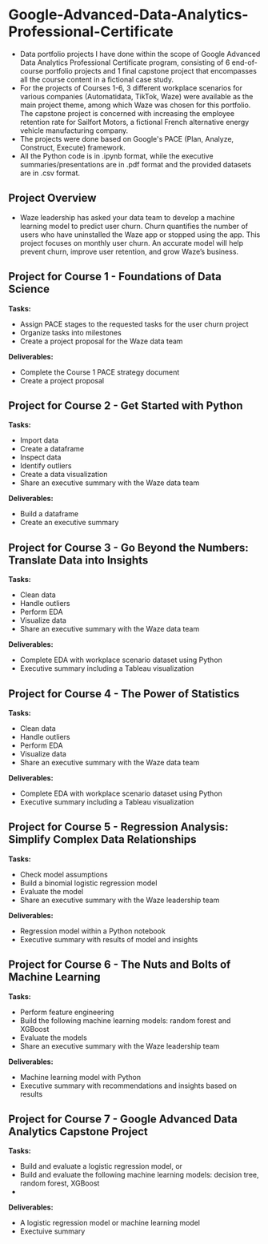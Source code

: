 # Google-Advanced-Data-Analytics-Professional-Certificate
- Data portfolio projects I have done within the scope of Google Advanced Data Analytics Professional Certificate program, consisting of 6 end-of-course portfolio projects and 1 final capstone project that encompasses all the course content in a fictional case study. 
- For the projects of Courses 1-6, 3 different workplace scenarios for various companies (Automatidata, TikTok, Waze) were available as the main project theme, among which Waze was chosen for this portfolio. The capstone project is concerned with increasing the employee retention rate for Sailfort Motors, a fictional French alternative energy vehicle manufacturing company.
- The projects were done based on Google's PACE (Plan, Analyze, Construct, Execute) framework.
- All the Python code is in .ipynb format, while the executive summaries/presentations are in .pdf format and the provided datasets are in .csv format.

## Project Overview
- Waze leadership has asked your data team to develop a machine learning model to predict user churn. Churn quantifies the number of users who have uninstalled the Waze app or stopped using the app. This project focuses on monthly user churn. An accurate model will help prevent churn, improve user retention, and grow Waze’s business.

## Project for Course 1 - Foundations of Data Science
__Tasks:__
- Assign PACE stages to the requested tasks for the user churn project
- Organize tasks into milestones
- Create a project proposal for the Waze data team

__Deliverables:__
- Complete the Course 1 PACE strategy document
- Create a project proposal

## Project for Course 2 - Get Started with Python
__Tasks:__
- Import data
- Create a dataframe
- Inspect data
- Identify outliers
- Create a data visualization
- Share an executive summary with the Waze data team

__Deliverables:__
- Build a dataframe
- Create an executive summary

## Project for Course 3 - Go Beyond the Numbers: Translate Data into Insights
__Tasks:__
- Clean data
- Handle outliers
- Perform EDA
- Visualize data
- Share an executive summary with the Waze data team

__Deliverables:__
- Complete EDA with workplace scenario dataset using Python
- Executive summary including a Tableau visualization

## Project for Course 4 - The Power of Statistics
__Tasks:__
- Clean data
- Handle outliers
- Perform EDA
- Visualize data
- Share an executive summary with the Waze data team

__Deliverables:__
- Complete EDA with workplace scenario dataset using Python
- Executive summary including a Tableau visualization

## Project for Course 5 - Regression Analysis: Simplify Complex Data Relationships
__Tasks:__
- Check model assumptions
- Build a binomial logistic regression model
- Evaluate the model
- Share an executive summary with the Waze leadership team

__Deliverables:__
- Regression model within a Python notebook
- Executive summary with results of model and insights

## Project for Course 6 - The Nuts and Bolts of Machine Learning
__Tasks:__
- Perform feature engineering
- Build the following machine learning models: random forest and XGBoost
- Evaluate the models
- Share an executive summary with the Waze leadership team

__Deliverables:__
- Machine learning  model with Python
- Executive summary with recommendations and insights based on results

## Project for Course 7 - Google Advanced Data Analytics Capstone Project
__Tasks:__
- Build and evaluate a logistic regression model, or
- Build and evaluate the following machine learning models: decision tree, random forest, XGBoost
- 
__Deliverables:__
- A logistic regression model or machine learning model
- Exectuive summary

